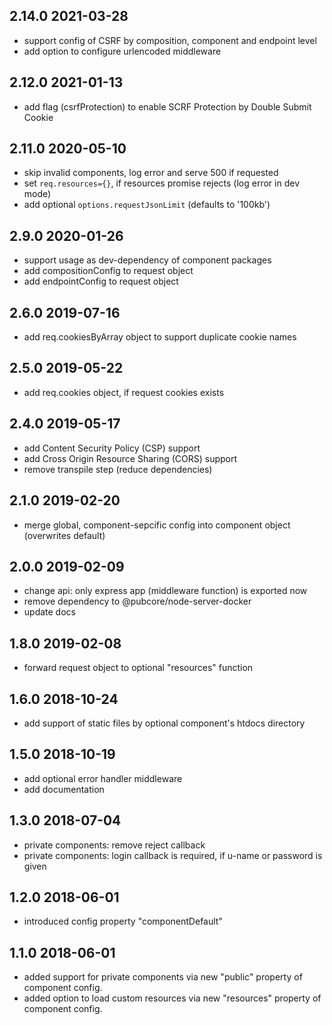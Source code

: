 ## 2.14.0 2021-03-28
* support config of CSRF by composition, component and endpoint level
* add option to configure urlencoded middleware

## 2.12.0 2021-01-13
* add flag (csrfProtection) to enable SCRF Protection by Double Submit Cookie

## 2.11.0 2020-05-10
* skip invalid components, log error and serve 500 if requested
* set ```req.resources={}```, if resources promise rejects (log error in dev mode)
* add optional ```options.requestJsonLimit``` (defaults to '100kb')

## 2.9.0 2020-01-26
* support usage as dev-dependency of component packages
* add compositionConfig to request object
* add endpointConfig to request object

## 2.6.0 2019-07-16
* add req.cookiesByArray object to support duplicate cookie names

## 2.5.0 2019-05-22
* add req.cookies object, if request cookies exists

## 2.4.0 2019-05-17
* add Content Security Policy (CSP) support
* add Cross Origin Resource Sharing (CORS) support
* remove transpile step (reduce dependencies)

## 2.1.0 2019-02-20
* merge global, component-sepcific config into component object (overwrites default)

## 2.0.0 2019-02-09
* change api: only express app (middleware function) is exported now
* remove dependency to @pubcore/node-server-docker
* update docs

## 1.8.0 2019-02-08
* forward request object to optional "resources" function

## 1.6.0 2018-10-24
* add support of static files by optional component's htdocs directory

## 1.5.0 2018-10-19
* add optional error handler middleware
* add documentation

## 1.3.0 2018-07-04
* private components: remove reject callback
* private components: login callback is required, if u-name or password is given

## 1.2.0 2018-06-01
* introduced config property "componentDefault"

## 1.1.0 2018-06-01
* added support for private components via new "public" property of component config.
* added option to load custom resources via new "resources" property of component config.
